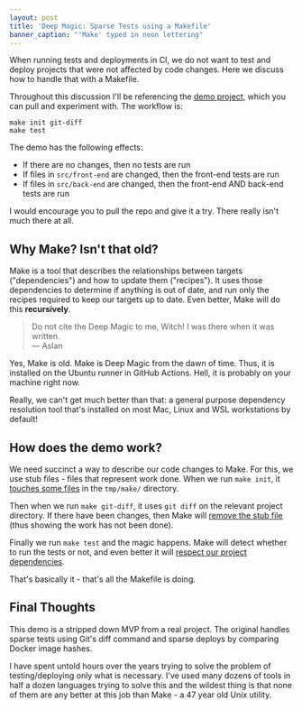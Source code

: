 ```yaml
---
layout: post
title: 'Deep Magic: Sparse Tests using a Makefile'
banner_caption: "'Make' typed in neon lettering"
---
```


When running tests and deployments in CI, we do not want to test and deploy projects that were not affected by code changes. Here we discuss how to handle that with a Makefile.

Throughout this discussion I'll be referencing the [demo project](https://github.com/derrekbertrand/make-ci-demo), which you can pull and experiment with. The workflow is:

```shell
make init git-diff
make test
```

The demo has the following effects:

- If there are no changes, then no tests are run
- If files in `src/front-end` are changed, then the front-end tests are run
- If files in `src/back-end` are changed, then the front-end AND back-end tests are run

I would encourage you to pull the repo and give it a try. There really isn't much there at all.

## Why Make? Isn't that old?

Make is a tool that describes the relationships between targets ("dependencies") and how to update them ("recipes"). It uses those dependencies to determine if anything is out of date, and run only the recipes required to keep our targets up to date. Even better, Make will do this **recursively**.

> Do not cite the Deep Magic to me, Witch! I was there when it was written.  
> &#8212; Aslan

Yes, Make is old. Make is Deep Magic from the dawn of time. Thus, it is installed on the Ubuntu runner in GitHub Actions. Hell, it is probably on your machine right now.

Really, we can't get much better than that: a general purpose dependency resolution tool that's installed on most Mac, Linux and WSL workstations by default!

## How does the demo work?

We need succinct a way to describe our code changes to Make. For this, we use stub files - files that represent work done. When we run `make init`, it [touches some files](https://github.com/derrekbertrand/make-ci-demo/commit/661ee9d7804d65f43f8014cdb71320c5ae36a66e?diff=unified&w=0#diff-76ed074a9305c04054cdebb9e9aad2d818052b07091de1f20cad0bbac34ffb52R23) in the `tmp/make/` directory.

Then when we run `make git-diff`, it uses `git diff` on the relevant project directory. If there have been changes, then Make will [remove the stub file](https://github.com/derrekbertrand/make-ci-demo/commit/661ee9d7804d65f43f8014cdb71320c5ae36a66e?diff=unified&w=0#diff-76ed074a9305c04054cdebb9e9aad2d818052b07091de1f20cad0bbac34ffb52R33-R38) (thus showing the work has not been done).

Finally we run `make test` and the magic happens. Make will detect whether to run the tests or not, and even better it will [respect our project dependencies](https://github.com/derrekbertrand/make-ci-demo/commit/661ee9d7804d65f43f8014cdb71320c5ae36a66e?diff=unified&w=0#diff-76ed074a9305c04054cdebb9e9aad2d818052b07091de1f20cad0bbac34ffb52R51).

That's basically it - that's all the Makefile is doing.

## Final Thoughts

This demo is a stripped down MVP from a real project. The original handles sparse tests using Git's diff command and sparse deploys by comparing Docker image hashes.

I have spent untold hours over the years trying to solve the problem of testing/deploying only what is necessary. I've used many dozens of tools in half a dozen languages trying to solve this and the wildest thing is that none of them are any better at this job than Make - a 47 year old Unix utility.
